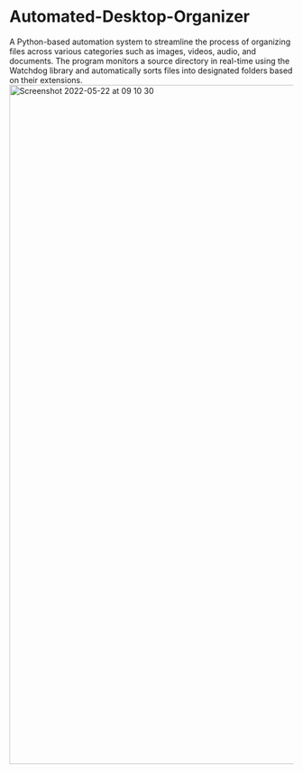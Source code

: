 # Automated-Desktop-Organizer
A Python-based automation system to streamline the process of organizing files across various categories such as images, videos, audio, and documents. The program monitors a source directory in real-time using the Watchdog library and automatically sorts files into designated folders based on their extensions.
<img width="1202" alt="Screenshot 2022-05-22 at 09 10 30" src="https://user-images.githubusercontent.com/86713957/169681711-782028c7-7e6e-417f-950a-ab8a4777479b.png">

